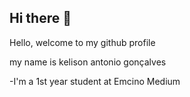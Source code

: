 ## Hi there 👋
Hello, welcome to my github profile

my name is kelison antonio gonçalves

-I'm a 1st year student at Emcino Medium
